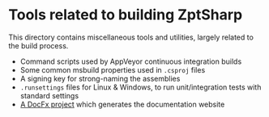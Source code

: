 # Tools related to building ZptSharp
This directory contains miscellaneous tools and utilities, largely
related to the build process.

* Command scripts used by AppVeyor continuous integration builds
* Some common msbuild properties used in `.csproj` files
* A signing key for strong-naming the assemblies
* `.runsettings` files for Linux & Windows, to run unit/integration tests with standard settings
* [A DocFx project] which generates the documentation website

[A DocFx project]: ZptSharp.ApiDocumentationGenerator/README.md